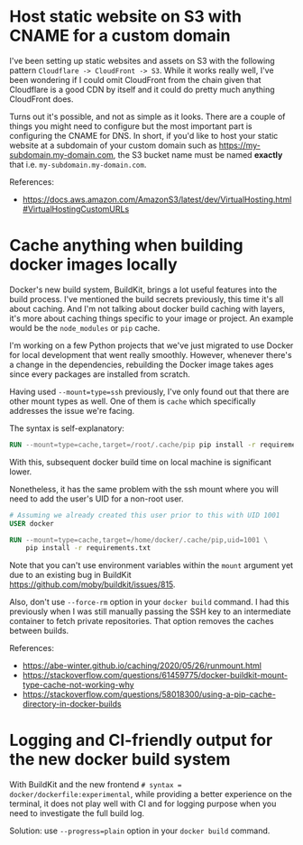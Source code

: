 # Host static website on S3 with CNAME for a custom domain

I've been setting up static websites and assets on S3 with the following pattern
`Cloudflare -> CloudFront -> S3`. While it works really well, I've been wondering
if I could omit CloudFront from the chain given that Cloudflare is a good CDN
by itself and it could do pretty much anything CloudFront does.

Turns out it's possible, and not as simple as it looks. There are a couple of
things you might need to configure but the most important part is configuring
the CNAME for DNS. In short, if you'd like to host your static website at a
subdomain of your custom domain such as https://my-subdomain.my-domain.com, the
S3 bucket name must be named **exactly** that i.e. `my-subdomain.my-domain.com`.

References:
- https://docs.aws.amazon.com/AmazonS3/latest/dev/VirtualHosting.html#VirtualHostingCustomURLs

# Cache anything when building docker images locally

Docker's new build system, BuildKit, brings a lot useful features into the build
process. I've mentioned the build secrets previously, this time it's all about
caching. And I'm not talking about docker build caching with layers, it's more
about caching things specific to your image or project. An example would be the
`node_modules` or `pip` cache.

I'm working on a few Python projects that we've just migrated to use Docker for
local development that went really smoothly. However, whenever there's a change
in the dependencies, rebuilding the Docker image takes ages since every packages
are installed from scratch.

Having used `--mount=type=ssh` previously, I've only found out that there are
other mount types as well. One of them is `cache` which specifically addresses
the issue we're facing.

The syntax is self-explanatory:

```Dockerfile
RUN --mount=type=cache,target=/root/.cache/pip pip install -r requirements.txt
```

With this, subsequent docker build time on local machine is significant lower.

Nonetheless, it has the same problem with the ssh mount where you will need to
add the user's UID for a non-root user.

```Dockerfile
# Assuming we already created this user prior to this with UID 1001
USER docker

RUN --mount=type=cache,target=/home/docker/.cache/pip,uid=1001 \
    pip install -r requirements.txt
```

Note that you can't use environment variables within the `mount` argument yet
due to an existing bug in BuildKit https://github.com/moby/buildkit/issues/815.

Also, don't use `--force-rm` option in your `docker build` command. I had this
previously when I was still manually passing the SSH key to an intermediate
container to fetch private repositories. That option removes the caches between
builds.

References:
- https://abe-winter.github.io/caching/2020/05/26/runmount.html
- https://stackoverflow.com/questions/61459775/docker-buildkit-mount-type-cache-not-working-why
- https://stackoverflow.com/questions/58018300/using-a-pip-cache-directory-in-docker-builds

# Logging and CI-friendly output for the new docker build system

With BuildKit and the new frontend `# syntax = docker/dockerfile:experimental`,
while providing a better experience on the terminal, it does not play well with
CI and for logging purpose when you need to investigate the full build log.

Solution: use `--progress=plain` option in your `docker build` command.
